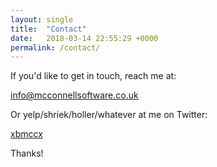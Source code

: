 ```yaml
---
layout: single
title:  "Contact"
date:   2018-03-14 22:55:29 +0000
permalink: /contact/
---
```

If you'd like to get in touch, reach me at:

info@mcconnellsoftware.co.uk

Or yelp/shriek/holler/whatever at me on Twitter:

[xbmccx](https://twitter.com/xbmccx)

Thanks!
